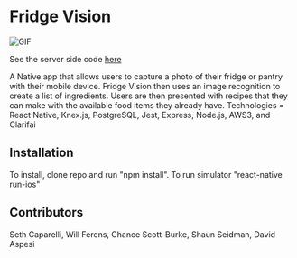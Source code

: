 # Fridge Vision

![GIF](./fridge-vision.gif)

See the server side code
[here](https://github.com/DavidNAspesi/fridgely-server)

A Native app that allows users to capture a photo of their fridge or pantry with their mobile device.  Fridge Vision then uses an image recognition to create a list of ingredients. Users are then presented with recipes that they can make with the available food items they already have.
Technologies = React Native, Knex.js, PostgreSQL, Jest, Express, Node.js, AWS3, and Clarifai

## Installation
To install, clone repo and run "npm install".  To run simulator "react-native run-ios"

## Contributors
Seth Caparelli, Will Ferens, Chance Scott-Burke, Shaun Seidman, David Aspesi